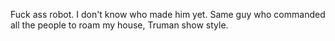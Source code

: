 Fuck ass robot. I don't know who made him yet. Same guy who commanded all the people to roam my house, Truman show style. 